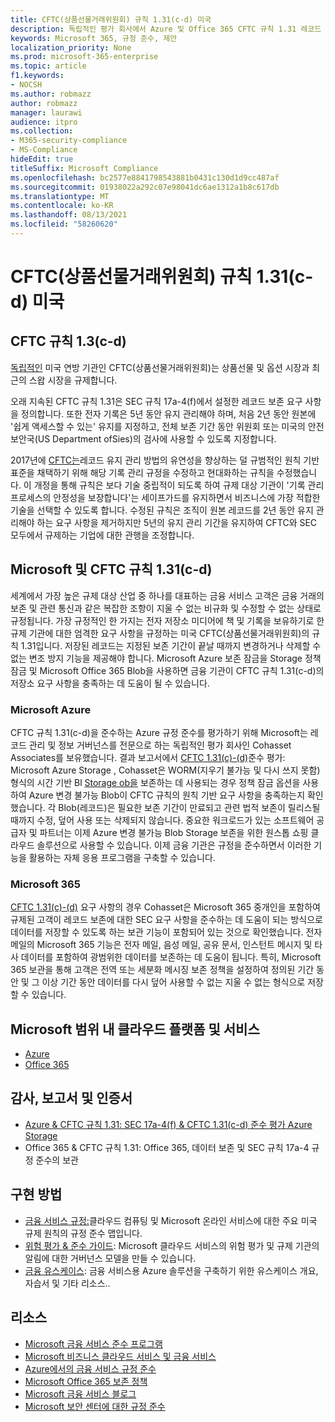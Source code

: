 ```yaml
---
title: CFTC(상품선물거래위원회) 규칙 1.31(c-d) 미국
description: 독립적인 평가 회사에서 Azure 및 Office 365 CFTC 규칙 1.31 레코드 보존 및 변경 불가능한 저장소 요구 사항을 충족하는 데 도움이 될 수 있는 것으로 확인했습니다.
keywords: Microsoft 365, 규정 준수, 제안
localization_priority: None
ms.prod: microsoft-365-enterprise
ms.topic: article
f1.keywords:
- NOCSH
ms.author: robmazz
author: robmazz
manager: laurawi
audience: itpro
ms.collection:
- M365-security-compliance
- MS-Compliance
hideEdit: true
titleSuffix: Microsoft Compliance
ms.openlocfilehash: bc2577e8841798543881b0431c130d1d9cc487af
ms.sourcegitcommit: 01938022a292c07e98041dc6ae1312a1b8c617db
ms.translationtype: MT
ms.contentlocale: ko-KR
ms.lasthandoff: 08/13/2021
ms.locfileid: "58260620"
---
```

# <a name="commodity-futures-trading-commission-cftc-rule-131c-d-united-states"></a>CFTC(상품선물거래위원회) 규칙 1.31(c-d) 미국

## <a name="about-cftc-rule-13c-d"></a>CFTC 규칙 1.3(c-d)

[독립적인](https://www.cftc.gov/) 미국 연방 기관인 CFTC(상품선물거래위원회)는 상품선물 및 옵션 시장과 최근의 스왑 시장을 규제합니다.  
  
오래 지속된 CFTC 규칙 1.31은 SEC 규칙 17a-4(f)에서 설정한 레코드 보존 요구 사항을 정의합니다. 또한 전자 기록은 5년 동안 유지 관리해야 하며, 처음 2년 동안 원본에 '쉽게 액세스할 수 있는' 유지를 지정하고, 전체 보존 기간 동안 위원회 또는 미국의 안전보안국(US Department ofSies)의 검사에 사용할 수 있도록 지정합니다.  
  
2017년에 [CFTC는](https://www.cftc.gov/sites/default/files/idc/groups/public/@lrfederalregister/documents/file/2017-11014a.pdf)레코드 유지 관리 방법의 유연성을 향상하는 덜 규범적인 원칙 기반 표준을 채택하기 위해 해당 기록 관리 규정을 수정하고 현대화하는 규칙을 수정했습니다. 이 개정을 통해 규칙은 보다 기술 중립적이 되도록 하여 규제 대상 기관이 '기록 관리 프로세스의 안정성을 보장합니다'는 세이프가드를 유지하면서 비즈니스에 가장 적합한 기술을 선택할 수 있도록 합니다. 수정된 규칙은 조직이 원본 레코드를 2년 동안 유지 관리해야 하는 요구 사항을 제거하지만 5년의 유지 관리 기간을 유지하여 CFTC와 SEC 모두에서 규제하는 기업에 대한 관행을 조정합니다.

## <a name="microsoft-and-cftc-rule-131c-d"></a>Microsoft 및 CFTC 규칙 1.31(c-d)

세계에서 가장 높은 규제 대상 산업 중 하나를 대표하는 금융 서비스 고객은 금융 거래의 보존 및 관련 통신과 같은 복잡한 조항이 지울 수 없는 비규화 및 수정할 수 없는 상태로 규정됩니다. 가장 규정적인 한 가지는 전자 저장소 미디어에 책 및 기록을 보유하기로 한 규제 기관에 대한 엄격한 요구 사항을 규정하는 미국 CFTC(상품선물거래위원회)의 규칙 1.31입니다. 저장된 레코드는 지정된 보존 기간이 끝날 때까지 변경하거나 삭제할 수 없는 변조 방지 기능을 제공해야 합니다. Microsoft Azure 보존 잠금을 Storage 정책 잠금 및 Microsoft Office 365 Blob을 사용하면 금융 기관이 CFTC 규칙 1.31(c-d)의 저장소 요구 사항을 충족하는 데 도움이 될 수 있습니다.

### <a name="microsoft-azure"></a>Microsoft Azure

CFTC 규칙 1.31(c-d)을 준수하는 Azure 규정 준수를 평가하기 위해 Microsoft는 레코드 관리 및 정보 거버넌스를 전문으로 하는 독립적인 평가 회사인 Cohasset Associates를 보유했습니다. 결과 보고서에서 [CFTC 1.31(c)-(d)](https://servicetrust.microsoft.com/ViewPage/MSComplianceGuide?command=Download&downloadType=Document&downloadId=19b08fd4-d276-43e8-9461-715981d0ea20&docTab=4ce99610-c9c0-11e7-8c2c-f908a777fa4d_GRC_Assessment_Reports)준수 평가: Microsoft Azure Storage , Cohasset은 WORM(지우기 불가능 및 다시 쓰지 못함) 형식의 시간 기반 Bl [Storage ob을](/azure/storage/blobs/storage-blob-immutable-storage) 보존하는 데 사용되는 경우 정책 잠금 옵션을 사용하여 Azure 변경 불가능 Blob이 CFTC 규칙의 원칙 기반 요구 사항을 충족하는지 확인했습니다. 각 Blob(레코드)은 필요한 보존 기간이 만료되고 관련 법적 보존이 릴리스될 때까지 수정, 덮어 사용 또는 삭제되지 않습니다. 중요한 워크로드가 있는 소프트웨어 공급자 및 파트너는 이제 Azure 변경 불가능 Blob Storage 보존을 위한 원스톱 쇼핑 클라우드 솔루션으로 사용할 수 있습니다. 이제 금융 기관은 규정을 준수하면서 이러한 기능을 활용하는 자체 응용 프로그램을 구축할 수 있습니다.

### <a name="microsoft-365"></a>Microsoft 365

[CFTC 1.31(c)-(d)](/microsoft-365/compliance/retention-regulatory-requirements#sec-17a-4f-finra-4511c-and-cftc-131c-d) 요구 사항의 경우 Cohasset은 Microsoft 365 중개인을 포함하여 규제된 고객이 레코드 보존에 대한 SEC 요구 사항을 준수하는 데 도움이 되는 방식으로 데이터를 저장할 수 있도록 하는 보관 기능이 포함되어 있는 것으로 확인했습니다. 전자 메일의 Microsoft 365 기능은 전자 메일, 음성 메일, 공유 문서, 인스턴트 메시지 및 타사 데이터를 포함하여 광범위한 데이터를 보존하는 데 도움이 됩니다. 특히, Microsoft 365 보관을 통해 고객은 전역 또는 세분화 메시징 보존 정책을 설정하여 정의된 기간 동안 및 그 이상 기간 동안 데이터를 다시 덮어 사용할 수 없는 지울 수 없는 형식으로 저장할 수 있습니다.

## <a name="microsoft-in-scope-cloud-platforms--services"></a>Microsoft 범위 내 클라우드 플랫폼 및 서비스

- [Azure](https://aka.ms/AzureCompliance)
- [Office 365](https://aka.ms/o365-compliance-framework)

## <a name="audits-reports-and-certificates"></a>감사, 보고서 및 인증서

- [Azure & CFTC 규칙 1.31: SEC 17a-4(f) & CFTC 1.31(c-d) 준수 평가 Azure Storage](https://azure.microsoft.com/resources/azure-immutable-storage-assessment-for-sec-17a-4f-by-cohasset/)
- Office 365 & CFTC 규칙 1.31: Office 365, 데이터 보존 및 SEC 규칙 17a-4 규정 준수의 보관

## <a name="how-to-implement"></a>구현 방법

- [금융 서비스 규정:](https://servicetrust.microsoft.com/ViewPage/TrustDocuments?command=Download&downloadType=Document&downloadId=5b483567-00b0-4d86-96ae-ee887dadb61c&docTab=6d000410-c9e9-11e7-9a91-892aae8839ad_Compliance_Guides)클라우드 컴퓨팅 및 Microsoft 온라인 서비스에 대한 주요 미국 규제 원칙의 규정 준수 맵입니다.
- [위험 평가 & 준수 가이드](https://aka.ms/RiskGovernanceGuide): Microsoft 클라우드 서비스의 위험 평가 및 규제 기관의 알림에 대한 거버넌스 모델을 만들 수 있습니다.
- [금융 유스케이스](/azure/industry/financial/): 금융 서비스용 Azure 솔루션을 구축하기 위한 유스케이스 개요, 자습서 및 기타 리소스..

## <a name="resources"></a>리소스

- [Microsoft 금융 서비스 준수 프로그램](https://aka.ms/FSCP-Print)
- [Microsoft 비즈니스 클라우드 서비스 및 금융 서비스](https://www.microsoft.com/trustcenter/cloudservices/financialservices)
- [Azure에서의 금융 서비스 규정 준수](https://azure.microsoft.com/resources/videos/azurecon-2015-financial-services-compliance-in-azure/)
- [Microsoft Office 365 보존 정책](/office365/securitycompliance/retention-policies)
- [Microsoft 금융 서비스 블로그](https://techcommunity.microsoft.com/t5/Financial-Services-Blog/bg-p/FinancialServicesBlog)
- [Microsoft 보안 센터에 대한 규정 준수](https://www.microsoft.com/trust-center/compliance/compliance-overview)

